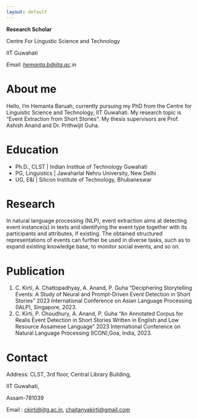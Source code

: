 ```yaml
---
layout: default
---
```


**Research Scholar**

<p>Centre For Lingustic Science and Technology</p>

IIT Guwahati

_Email: hemanta.b@iitg.ac.in_

# About me

Hello, I’m Hemanta Baruah, currently pursuing my PhD from the Centre for Linguistic Science and Technology, IIT Guwahati. My research topic is “Event Extraction from Short Stories”. My thesis supervisors are Prof. Ashish Anand and Dr. Prithwijit Guha.    

# Education
- Ph.D., CLST | Indian Institue of Technology Guwahati 							       		
- PG, Linguistics	| Jawaharlal Nehru University, New Delhi 			        		
- UG, E&I | Silicon Institute of Technology, Bhubaneswar 

# Research

In natural language processing (NLP), event extraction aims at detecting event instance(s) in texts and identifying the event type together with its participants and attributes, if existing. The obtained structured representations of events can further be used in diverse tasks, such as to expand existing knowledge base, to monitor social events, and so on.


# Publication
1. C. Kirti, A. Chattopadhyay, A. Anand, P. Guha “Deciphering Storytelling Events: A Study of Neural and Prompt-Driven Event Detection in Short Stories” 2023 International Conference on Asian Language Processing (IALP), Singapore, 2023.
2. C. Kirti, P. Choudhury, A. Anand, P. Guha “An Annotated Corpus for Realis Event Detection in Short Stories Written in English and Low Resource Assamese Language” 2023 International Conference on Natural Language Processing (ICON),Goa, India, 2023.

# Contact

Address: CLST, 3rd floor, Central Library Building,

IIT Guwahati, 

Assam-781039

Email : ckirti@iitg.ac.in,
        chaitanyakirti@gmail.com

